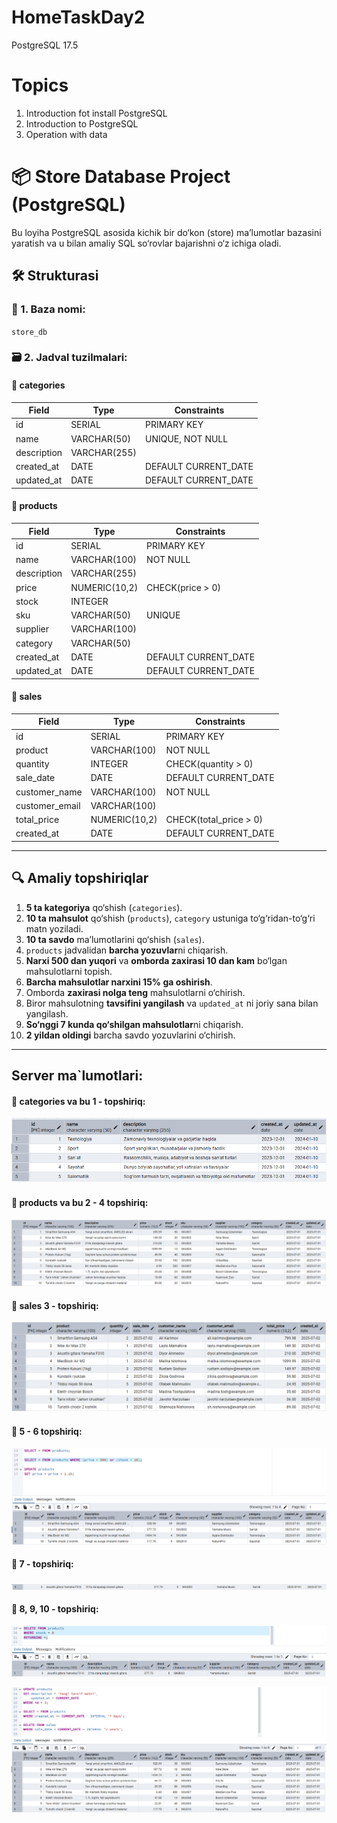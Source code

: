 # HomeTaskDay2

PostgreSQL 17.5

# Topics

1. Introduction fot install PostgreSQL
2. Introduction to PostgreSQL
3. Operation with data

# 📦 Store Database Project (PostgreSQL)

Bu loyiha PostgreSQL asosida kichik bir do‘kon (store) ma’lumotlar bazasini yaratish va u bilan amaliy SQL so‘rovlar bajarishni o‘z ichiga oladi.

## 🛠 Strukturasi

### 📁 1. Baza nomi:

`store_db`

### 🗃 2. Jadval tuzilmalari:

#### 📌 categories

| Field       | Type         | Constraints          |
| ----------- | ------------ | -------------------- |
| id          | SERIAL       | PRIMARY KEY          |
| name        | VARCHAR(50)  | UNIQUE, NOT NULL     |
| description | VARCHAR(255) |                      |
| created_at  | DATE         | DEFAULT CURRENT_DATE |
| updated_at  | DATE         | DEFAULT CURRENT_DATE |

#### 📌 products

| Field       | Type          | Constraints          |
| ----------- | ------------- | -------------------- |
| id          | SERIAL        | PRIMARY KEY          |
| name        | VARCHAR(100)  | NOT NULL             |
| description | VARCHAR(255)  |                      |
| price       | NUMERIC(10,2) | CHECK(price > 0)     |
| stock       | INTEGER       |                      |
| sku         | VARCHAR(50)   | UNIQUE               |
| supplier    | VARCHAR(100)  |                      |
| category    | VARCHAR(50)   |                      |
| created_at  | DATE          | DEFAULT CURRENT_DATE |
| updated_at  | DATE          | DEFAULT CURRENT_DATE |

#### 📌 sales

| Field          | Type          | Constraints            |
| -------------- | ------------- | ---------------------- |
| id             | SERIAL        | PRIMARY KEY            |
| product        | VARCHAR(100)  | NOT NULL               |
| quantity       | INTEGER       | CHECK(quantity > 0)    |
| sale_date      | DATE          | DEFAULT CURRENT_DATE   |
| customer_name  | VARCHAR(100)  | NOT NULL               |
| customer_email | VARCHAR(100)  |                        |
| total_price    | NUMERIC(10,2) | CHECK(total_price > 0) |
| created_at     | DATE          | DEFAULT CURRENT_DATE   |

---

## 🔍 Amaliy topshiriqlar

1. **5 ta kategoriya** qo‘shish (`categories`).
2. **10 ta mahsulot** qo‘shish (`products`), `category` ustuniga to‘g‘ridan-to‘g‘ri matn yoziladi.
3. **10 ta savdo** ma’lumotlarini qo‘shish (`sales`).
4. `products` jadvalidan **barcha yozuvlar**ni chiqarish.
5. **Narxi 500 dan yuqori** va **omborda zaxirasi 10 dan kam** bo‘lgan mahsulotlarni topish.
6. **Barcha mahsulotlar narxini 15% ga oshirish**.
7. Omborda **zaxirasi nolga teng** mahsulotlarni o‘chirish.
8. Biror mahsulotning **tavsifini yangilash** va `updated_at` ni joriy sana bilan yangilash.
9. **So‘nggi 7 kunda qo‘shilgan mahsulotlar**ni chiqarish.
10. **2 yildan oldingi** barcha savdo yozuvlarini o‘chirish.

---

## Server ma`lumotlari:

#### 📌 categories va bu 1 - topshiriq:

![Rasm](./Pictures/Screenshot_1.png)

#### 📌 products va bu 2 - 4 topshiriq:

![Rasm](./Pictures/Screenshot_2.png)

#### 📌 sales 3 - topshiriq:

![Rasm](./Pictures/Screenshot_3.png)

#### 📌 5 - 6 topshiriq:

![Rasm](./Pictures/Screenshot_4.png)

#### 📌 7 - topshiriq:

![Rasm](./Pictures/Screenshot_5.png)

#### 📌 8, 9, 10 - topshiriq:

![Rasm](./Pictures/Screenshot_6.png)

![Rasm](./Pictures/Screenshot_7.png)
